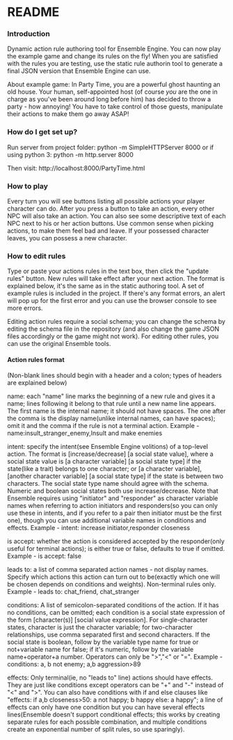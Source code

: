 # README #

### Introduction ###

Dynamic action rule authoring tool for Ensemble Engine. You can now play the example game and change its rules on the fly! When you are satisfied with the rules you are testing, use the static rule authorin tool to generate a final JSON version that Ensemble Engine can use.

About example game: In Party Time, you are a powerful ghost haunting an old house. Your human, self-appointed host (of course *you* are the one in charge as you've been around long before him) has decided to throw a party - how annoying! You have to take control of those guests, manipulate their actions to make them go away ASAP!

### How do I get set up? ###
 
Run server from project folder:
python -m SimpleHTTPServer 8000
or if using python 3: 
python -m http.server 8000

Then visit:
http://localhost:8000/PartyTime.html

### How to play ###

Every turn you will see buttons listing all possible actions your player character can do. After you press a button to take an action, every other NPC will also take an action. You can also see some descriptive text of each NPC next to his or her action buttons. Use common sense when picking actions, to make them feel bad and leave. If your possessed character leaves, you can possess a new character.

### How to edit rules ###

Type or paste your actions rules in the text box, then click the "update rules" button. New rules will take effect after your next action. The format is explained below, it's the same as in the static authoring tool. A set of example rules is included in the project. If there's any format errors, an alert will pop up for the first error and you can use the browser console to see more errors.

Editing action rules require a social schema; you can change the schema by editing the schema file in the repository (and also change the game JSON files accordingly or the game might not work). For editing other rules, you can use the original Ensemble tools.

#### Action rules format ####

(Non-blank lines should begin with a header and a colon; types of headers are explained below)

name: each "name" line marks the beginning of a new rule and gives it a name; lines following it belong to that rule until a new name line appears. The first name is the internal name; it should not have spaces. The one after the comma is the display name(unlike internal names, can have spaces); omit it and the comma if the rule is not a terminal action. Example - name:insult_stranger_enemy,Insult and make enemies

intent: specify the intent(see Ensemble Engine volitions) of a top-level action. The format is [increase/decrease] [a social state value], where a social state value is [a character variable] [a social state type] if the state(like a trait) belongs to one character; or [a character variable], [another character variable] [a social state type] if the state is between two characters. The social state type name should agree with the schema. Numeric and boolean social states both use increase/decrease. Note that Ensemble requires using "initiator" and "responder" as character variable names when referring to action initiators and responders(so you can only use these in intents, and if you refer to a pair then initiator must be the first one), though you can use additional variable names in conditions and effects. Example - intent: increase initiator,responder closeness

is accept: whether the action is considered accepted by the responder(only useful for terminal actions); is either true or false, defaults to true if omitted. Example - is accept: false

leads to: a list of comma separated action names - not display names. Specify which actions this action can turn out to be(exactly which one will be chosen depends on conditions and weights). Non-terminal rules only. Example - leads to: chat_friend, chat_stranger

conditions: A list of semicolon-separated conditions of the action. If it has no conditions, can be omitted; each condition is a social state expression of the form [character(s)] [social value expression]. For single-character states, character is just the character variable; for two-character relationships, use comma separated first and second characters. If the social state is boolean, follow by the variable type name for true or not+variable name for false; if it's numeric, follow by the variable name+operator+a number. Operators can only be ">","<" or "=". Example - conditions: a, b not enemy; a,b aggression>89

effects: Only terminal(ie, no "leads to" line) actions should have effects. They are just like conditions except operators can be "+" and "-" instead of "<" and ">". You can also have conditions with if and else clauses like "effects: if a,b closeness>50: a not happy; b happy else: a happy"; a line of effects can only have one condition but you can have several effects lines(Ensemble doesn't support conditional effects; this works by creating separate rules for each possible combination, and multiple conditions create an exponential number of split rules, so use sparingly).
